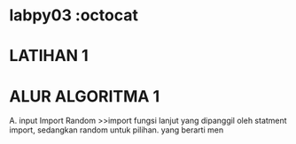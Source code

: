 # labpy03 :octocat


# LATIHAN 1

# ALUR ALGORITMA 1

A. input
Import Random
    >>import fungsi lanjut yang dipanggil oleh statment import, sedangkan random untuk pilihan. yang berarti men
 

